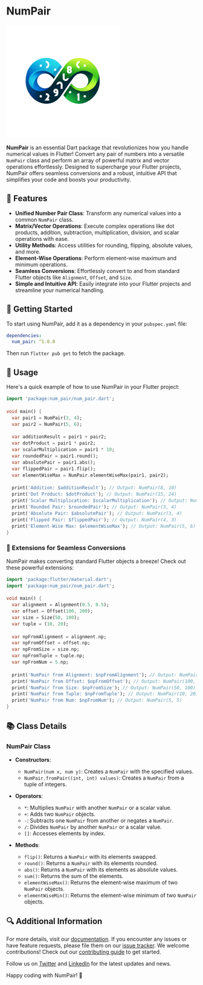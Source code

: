 # NumPair
<img src="logo.png" alt="Logo" height="300">

**NumPair** is an essential Dart package that revolutionizes how you handle numerical values in Flutter! Convert any pair of numbers into a versatile `NumPair` class and perform an array of powerful matrix and vector operations effortlessly. Designed to supercharge your Flutter projects, NumPair offers seamless conversions and a robust, intuitive API that simplifies your code and boosts your productivity.

## 🚀 Features

- **Unified Number Pair Class**: Transform any numerical values into a common `NumPair` class.
- **Matrix/Vector Operations**: Execute complex operations like dot products, addition, subtraction, multiplication, division, and scalar operations with ease.
- **Utility Methods**: Access utilities for rounding, flipping, absolute values, and more.
- **Element-Wise Operations**: Perform element-wise maximum and minimum operations.
- **Seamless Conversions**: Effortlessly convert to and from standard Flutter objects like `Alignment`, `Offset`, and `Size`.
- **Simple and Intuitive API**: Easily integrate into your Flutter projects and streamline your numerical handling.

## 🏁 Getting Started

To start using NumPair, add it as a dependency in your `pubspec.yaml` file:

```yaml
dependencies:
  num_pair: ^1.0.0
```

Then run `flutter pub get` to fetch the package.

## 🌟 Usage

Here's a quick example of how to use NumPair in your Flutter project:

```dart
import 'package:num_pair/num_pair.dart';

void main() {
  var pair1 = NumPair(3, 4);
  var pair2 = NumPair(5, 6);

  var additionResult = pair1 + pair2;
  var dotProduct = pair1 * pair2;
  var scalarMultiplication = pair1 * 10;
  var roundedPair = pair1.round();
  var absolutePair = pair1.abs();
  var flippedPair = pair1.flip();
  var elementWiseMax = NumPair.elementWiseMax(pair1, pair2);

  print('Addition: $additionResult'); // Output: NumPair(8, 10)
  print('Dot Product: $dotProduct'); // Output: NumPair(15, 24)
  print('Scalar Multiplication: $scalarMultiplication'); // Output: NumPair(30, 40)
  print('Rounded Pair: $roundedPair'); // Output: NumPair(3, 4)
  print('Absolute Pair: $absolutePair'); // Output: NumPair(3, 4)
  print('Flipped Pair: $flippedPair'); // Output: NumPair(4, 3)
  print('Element-Wise Max: $elementWiseMax'); // Output: NumPair(5, 6)
}
```

### 🌈 Extensions for Seamless Conversions

NumPair makes converting standard Flutter objects a breeze! Check out these powerful extensions:

```dart
import 'package:flutter/material.dart';
import 'package:num_pair/num_pair.dart';

void main() {
  var alignment = Alignment(0.5, 0.5);
  var offset = Offset(100, 200);
  var size = Size(50, 100);
  var tuple = (10, 20);

  var npFromAlignment = alignment.np;
  var npFromOffset = offset.np;
  var npFromSize = size.np;
  var npFromTuple = tuple.np;
  var npFromNum = 5.np;

  print('NumPair from Alignment: $npFromAlignment'); // Output: NumPair(0.5, 0.5)
  print('NumPair from Offset: $npFromOffset'); // Output: NumPair(100, 200)
  print('NumPair from Size: $npFromSize'); // Output: NumPair(50, 100)
  print('NumPair from Tuple: $npFromTuple'); // Output: NumPair(10, 20)
  print('NumPair from Num: $npFromNum'); // Output: NumPair(5, 5)
}
```

## 📚 Class Details

### NumPair Class

- **Constructors**:
    - `NumPair(num x, num y)`: Creates a `NumPair` with the specified values.
    - `NumPair.fromPair((int, int) values)`: Creates a `NumPair` from a tuple of integers.

- **Operators**:
    - `*`: Multiplies `NumPair` with another `NumPair` or a scalar value.
    - `+`: Adds two `NumPair` objects.
    - `-`: Subtracts one `NumPair` from another or negates a `NumPair`.
    - `/`: Divides `NumPair` by another `NumPair` or a scalar value.
    - `[]`: Accesses elements by index.

- **Methods**:
    - `flip()`: Returns a `NumPair` with its elements swapped.
    - `round()`: Returns a `NumPair` with its elements rounded.
    - `abs()`: Returns a `NumPair` with its elements as absolute values.
    - `sum()`: Returns the sum of the elements.
    - `elementWiseMax()`: Returns the element-wise maximum of two `NumPair` objects.
    - `elementWiseMin()`: Returns the element-wise minimum of two `NumPair` objects.

## 🔍 Additional Information
For more details, visit our [documentation](https://example.com/num_pair_docs). If you encounter any issues or have feature requests, please file them on our [issue tracker](https://github.com/your_username/num_pair/issues). We welcome contributions! Check out our [contributing guide](https://github.com/your_username/num_pair/blob/main/CONTRIBUTING.md) to get started.

Follow us on [Twitter](https://twitter.com/your_handle) and [LinkedIn](https://linkedin.com/in/your_profile) for the latest updates and news.

Happy coding with NumPair! 🎉